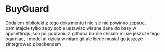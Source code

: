 # BuyGuard
Dodalem biblioteki z tego dokumentu i nic sie nie powinno zepsuc, pamietajcie tylko zeby sobie ustawiac wlasne dane do bazy w appsettings.json po pobraniu z githuba bo nie chcialo mi sie jeszcze tego ogarniac, i model ai dziala w miare git ale bede musial go jeszcze zintegrowac z backendem
